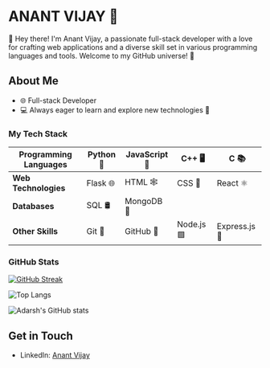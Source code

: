 # ANANT VIJAY 🚀

👋 Hey there! I'm Anant Vijay, a passionate full-stack developer with a love for crafting web applications and a diverse skill set in various programming languages and tools. Welcome to my GitHub universe! 🌌

## About Me

- 🌐 Full-stack Developer
- 💻 Always eager to learn and explore new technologies 🧠


### My Tech Stack

| **Programming Languages** | Python 🐍 | JavaScript 🚀 | C++ 🖥️ | C 📚 |
|---------------------------|-----------|------------------|-------|-----|
| **Web Technologies**       | Flask 🌐  | HTML 🕸️         | CSS 🎨 | React ⚛️ |
| **Databases**              | SQL 🛢️    | MongoDB 🍃       |       |     |
| **Other Skills**           | Git 🔄    | GitHub 🐙        | Node.js 🟩 | Express.js 🚂 |


### GitHub Stats

[![GitHub Streak](https://streak-stats.demolab.com?user=AnantVijay16&sideNums=9BEBE5)](https://git.io/streak-stats)

![Top Langs](https://github-readme-stats.vercel.app/api/top-langs/?username=AnantVijay16&layout=compact)

![Adarsh's GitHub stats](https://github-readme-stats.vercel.app/api?username=AnantVijay16&show_icons=true&theme=radical)



## Get in Touch

- LinkedIn: [Anant Vijay](https://www.linkedin.com/in/anantvijay16/)
